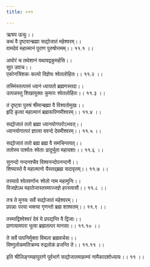 ```yaml
---
title: ०११

---
```

ऋषय ऊचुः।।  
कथं वै दृष्टवान्ब्रह्मा सद्योजातं महेश्वरम्।।  
वामदेवं महात्मानं पुराण पुरुषोत्तमम्।। ११.१ ।।  
  
अघोरं च तथेशानं यथावद्वकुमर्हसि।।  
सूत उवाच।।  
एकोनत्रिंशकः कल्पो विज्ञेयः श्वेतलोहितः।। ११.२ ।।  
  
तस्मिंस्तत्परमं ध्यानं ध्यायतो ब्रह्मणस्तदा।।  
उत्पन्नस्तु शिखायुक्तः कुमारः श्वेतलोहितः।। ११.३ ।।  
  
तं दृष्ट्वा पुरुषं श्रीमान्ब्रह्मा वै विश्वतोमुखः।।  
हृदि कृत्वा महात्मानं ब्रह्मरूपिणमीश्वरम्।। ११.४ ।।  
  
सद्योजातं ततो ब्रह्मा ध्यानयोगपरोऽभवत्।।  
ध्यानयोगात्परं ज्ञात्वा ववन्दे देवमीश्वरम्।। ११.५ ।।  
  
सद्योजातं ततो ब्रह्म ब्रह्म वै समचिन्तयत्।।  
ततोस्य पार्श्वतः श्वेताः प्रादुर्भूता महायशाः।। ११.६ ।।  
  
सुनन्दो नन्दनश्चैव विश्वनन्दोपनन्दनौ।।  
शिष्यास्ते वै महात्मानो यैस्तद्ब्रह्म सदावृतम्।। ११.७ ।।  
  
तस्याग्रे श्वेतवर्णाभः श्वेतो नाम महामुनिः।।  
विजज्ञेऽथ महातेजास्तस्माज्जज्ञे हरस्त्वसौ।। ११.८ ।।  
  
तत्र ते मुनयः सर्वे सद्योजातं महेश्वरम्।।  
प्रपन्नाः परया भक्त्या गृणन्तो ब्रह्म शाश्वतम्।। ११.९ ।।  
  
तस्माद्विश्वेश्वरं देवं ये प्रपद्यन्ति वै द्विजाः।।  
प्राणायामपरा भूत्वा ब्रह्मतत्पर मानसाः।। ११.१० ।।  
  
ते सर्वे पापनिर्मुक्ता विमला ब्रह्मवर्चसः।।  
विष्णुलोकमतिक्रम्य रुद्रलोकं व्रजन्ति ते।। ११.११ ।।  
  
इति श्रीलिङ्गमहापुराणे पूर्वभागे सद्योजातमाहत्म्यं नामैकादशोध्यायः।। ११ ।।